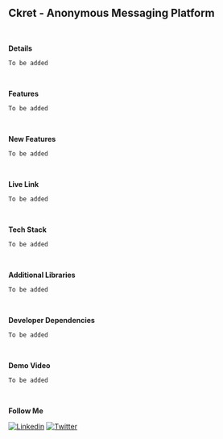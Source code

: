 ## Ckret - Anonymous Messaging Platform

<br/>

**Details**

`To be added`

<br/>

**Features**

`To be added`

<br/>

**New Features**

`To be added`

<br/>

**Live Link**

`To be added`

<br/>

**Tech Stack**

`To be added`

<br/>

**Additional Libraries**

`To be added`

<br/>

**Developer Dependencies**

`To be added`

<br/>

**Demo Video**

`To be added`

<br/>

**Follow Me**

[![Linkedin](https://img.shields.io/badge/LinkedIn-0077B5?style=for-the-badge&logo=linkedin&logoColor=white)](https://www.linkedin.com/in/s4shibam)
[![Twitter](https://img.shields.io/badge/Twitter-1877F2?style=for-the-badge&logo=twitter&logoColor=white)](https://twitter.com/s4shibam)

